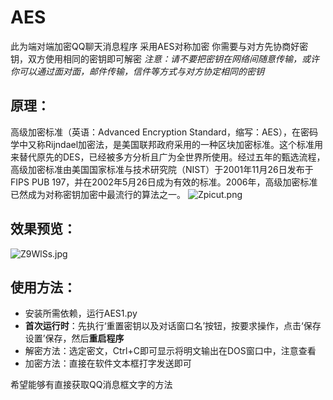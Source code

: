 # AES
此为端对端加密QQ聊天消息程序
采用AES对称加密
你需要与对方先协商好密钥，双方使用相同的密钥即可解密
*注意：请不要把密钥在网络间随意传输，或许你可以通过面对面，邮件传输，信件等方式与对方协定相同的密钥*




原理：
--


高级加密标准（英语：Advanced Encryption Standard，缩写：AES），在密码学中又称Rijndael加密法，是美国联邦政府采用的一种区块加密标准。这个标准用来替代原先的DES，已经被多方分析且广为全世界所使用。经过五年的甄选流程，高级加密标准由美国国家标准与技术研究院（NIST）于2001年11月26日发布于FIPS PUB 197，并在2002年5月26日成为有效的标准。2006年，高级加密标准已然成为对称密钥加密中最流行的算法之一。
![Zpicut.png](https://s2.ax1x.com/2019/06/22/Zpicut.png)

效果预览：
--
![Z9WlSs.jpg](https://github.com/gitxxp/QQchat-encryption/blob/master/Inked68747470733a2f2f73322e617831782e636f6d2f323031392f30362f32322f5a39576c53732e6a7067_LI.jpg?raw=true)

使用方法：
-----
 - 安装所需依赖，运行AES1.py
 - **首次运行时**：先执行‘重置密钥以及对话窗口名’按钮，按要求操作，点击‘保存设置’保存，然后**重启程序**   
 - 解密方法：选定密文，Ctrl+C即可显示将明文输出在DOS窗口中，注意查看 
 - 加密方法：直接在软件文本框打字发送即可
 

希望能够有直接获取QQ消息框文字的方法


